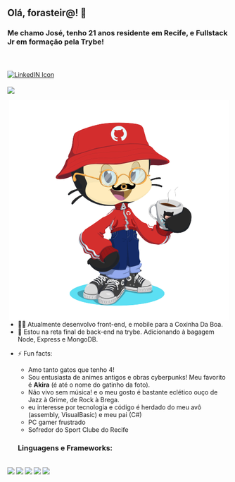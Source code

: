 ## Olá, forasteir@! 🤙

### Me chamo José, tenho 21 anos residente em Recife, e Fullstack Jr em formação pela Trybe! <br>
<br></br>
<a target="_blank" href="https://www.linkedin.com/in/moraisgabri/">
  <img align="middle" alt="LinkedIN Icon" width="40px" src="https://www.flaticon.com/svg/vstatic/svg/174/174857.svg?token=exp=1620608718~hmac=8aeaed4251aa49ac73b9f3c05e2510bf" />
</a>
<br></br>
<img align="center" src="https://github-readme-stats.vercel.app/api?username=moraisgabri&theme=gruvbox&hide=issues&show_icons=true" />

<img align="right" alt="me as octocat" width="500px" src="https://github.com/moraisgabri/moraisgabri/blob/main/myocto.png?raw=true" />

- 🧑‍💻 Atualmente desenvolvo front-end, e mobile para a Coxinha Da Boa.
- 🧠 Estou na reta final de back-end na trybe. Adicionando à bagagem Node, Express e MongoDB.
* ⚡ Fun facts: 
  * Amo tanto gatos que tenho 4! 
  * Sou entusiasta de animes antigos e obras cyberpunks! Meu favorito é __Akira__ (é até o nome do gatinho da foto).
  * Não vivo sem música! e o meu gosto é bastante eclético ouço de Jazz à Grime, de Rock à Brega.
  * eu interesse por tecnologia e código é herdado do meu avô (assembly, VisualBasic) e meu pai (C#)
  * PC gamer frustrado
  * Sofredor do Sport Clube do Recife
  
  ### Linguagens e Frameworks: 
<p>
</br>
  <img width="50" src="https://www.flaticon.com/svg/vstatic/svg/1260/1260775.svg?token=exp=1620613555~hmac=9b400cb0cdad8230cfd907d5cb0b4b7f" />
  <img width="50" src="https://www.flaticon.com/svg/vstatic/svg/541/541509.svg?token=exp=1620614226~hmac=46395d4badc356822cafba95bf9c1fd2" />
  <img width="50" src="https://www.flaticon.com/svg/vstatic/svg/888/888909.svg?token=exp=1620614277~hmac=ebcfcb71c8f05d0de2cd96636eb77f3f" />
  <img width="50" src="https://www.flaticon.com/svg/vstatic/svg/888/888847.svg?token=exp=1620614386~hmac=ab066127d320634eb353de64ded38c9f" />
  <img width="50" src="https://www.flaticon.com/svg/vstatic/svg/919/919825.svg?token=exp=1620614481~hmac=7d0960499728c5169497f5d906450557" />
</p>


